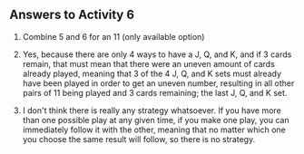 Answers to Activity 6
---------------------
1) Combine 5 and 6 for an 11 (only available option)

2) Yes, because there are only 4 ways to have a J, Q, and K, and if
3 cards remain, that must mean that there were an uneven amount of 
cards already played, meaning that 3 of the 4 J, Q, and K sets must
already have been played in order to get an uneven number, resulting
in all other pairs of 11 being played and 3 cards remaining; the last
J, Q, and K set.

3) I don't think there is really any strategy whatsoever. If you have
more than one possible play at any given time, if you make one play, you
can immediately follow it with the other, meaning that no matter which one you choose the same result will follow, so there is no strategy.
